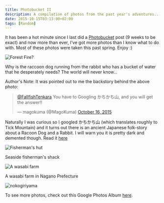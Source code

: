 ```yaml
---
title: Photobucket II
description: A compilation of photos from the past year's adventures...
date: 2015-10-15T03:13:00+02:00
tags: [Random]
---
```

<div class="text-lg mt-2">
<p class="mb-2">It has been a hot minute since I last did a <a href="https://www.fallfishtenkara.com/japan-photobucket-i/ target="_blank" rel="noopener noreferrer" class="text-red-500 hover:bg-red-500 hover:text-white"">Photobucket</a> post (9 weeks to be exact) and now more than ever, I've got more photos than I know what to do with. Most of these photos were taken this past spring. Enjoy :)</p>

<img class="w-8/12 rounded-lg shadow-lg mx-auto" src="https://fallfish-tenkara-images.s3-us-west-1.amazonaws.com/FfT+-+Photobucket+2/fire+danger-bear-rabbit-forest+fires-japan.JPG" alt="Forest Fire?" />

<p class="mt-2 mb-2">Why is the raccoon dog running from the rabbit who has a bucket of water that he desperately needs? The world will never know...</p>

<p class="mt-2 mb-2">Author's Note: It was pointed out to me the backstory behind the above photo:
<blockquote class="twitter-tweet tw-align-center" lang="en">
<p dir="ltr" lang="ja"><a href="https://twitter.com/FallfishTenkara" target="_blank" rel="noopener noreferrer" class="text-red-500 hover:bg-red-500 hover:text-white">@FallfishTenkara</a> You have to Googling かちかち山, and you will get the answer‼️</p>
— magokuma (@MagoKuma) <a href="https://twitter.com/MagoKuma/status/654844967601373184">October 16, 2015</a></blockquote>
<script src="//platform.twitter.com/widgets.js" async="" charset="utf-8"></script>

<p class="mt-2 mb-2">Naturally I was curious so I googled かちかち山 (which translates roughly to Tick Mountain) and it turns out there is an ancient Japanese folk-story about a Racoon Dog and a Rabbit. I will warn you it is pretty dark and demented though. Read it <a href="https://en.wikipedia.org/wiki/Kachi-kachi_Yama" target="_blank" rel="noopener noreferrer" class="text-red-500 hover:bg-red-500 hover:text-white">here</a>

<div class="w-8/12 mx-auto">
<img class="rounded-lg shadow-lg" src="https://fallfish-tenkara-images.s3-us-west-1.amazonaws.com/FfT+-+Photobucket+2/sea+side+hut-beach-japan-miura+peninsula.JPG" alt="Fisherman's hut" />
<p class="italic text-center">Seaside fisherman's shack</p>
</div>

<div class="w-8/12 mx-auto">
<img class="rounded-lg shadow-lg" src="https://fallfish-tenkara-images.s3-us-west-1.amazonaws.com/FfT+-+Photobucket+2/wasabi-farm+field-japan-nagano.JPG" alt="A wasabi farm" />
<p class="italic text-center">A wasabi farm in Nagano Prefecture</p>
</div>

<img class="w-8/12 rounded-lg shadow-lg mx-auto" src="https://fallfish-tenkara-images.s3-us-west-1.amazonaws.com/FfT+-+Photobucket+2/nokogiriyama+ropeway-cliffs-statue-japan.JPG" alt="nokogiriyama" />

<p class="mt-2 mb-2 italic text-center font-semibold text-gray-400">To see more photos, check out this Google Photos Album <a href="https://photos.app.goo.gl/9s1M7EZwKQU8Ya187" target="_blank" rel="noopener" class="text-red-500 hover:bg-red-500 hover:text-white">here</a>.</p>

</div>